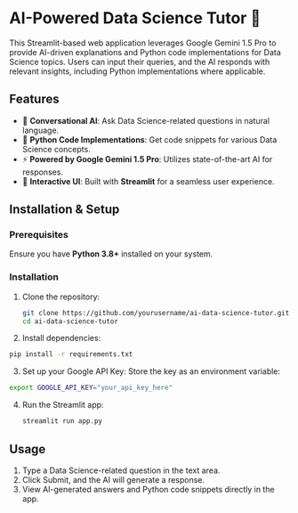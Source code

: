# AI-Powered Data Science Tutor 🤖  
This Streamlit-based web application leverages Google Gemini 1.5 Pro to provide AI-driven explanations and Python code implementations for Data Science topics. Users can input their queries, and the AI responds with relevant insights, including Python implementations where applicable.

## Features  
- 📌 **Conversational AI**: Ask Data Science-related questions in natural language.  
- 🐍 **Python Code Implementations**: Get code snippets for various Data Science concepts.  
- ⚡ **Powered by Google Gemini 1.5 Pro**: Utilizes state-of-the-art AI for responses.  
- 🎨 **Interactive UI**: Built with **Streamlit** for a seamless user experience.

## Installation & Setup  

### Prerequisites  
Ensure you have **Python 3.8+** installed on your system.  

### Installation  
1. Clone the repository:  
   ```bash
   git clone https://github.com/yourusername/ai-data-science-tutor.git
   cd ai-data-science-tutor
   ```
2. Install dependencies:
  ```bash
  pip install -r requirements.txt
  ```

3. Set up your Google API Key:
   Store the key as an environment variable:
  ```bash
  export GOOGLE_API_KEY="your_api_key_here"
  ```

4. Run the Streamlit app:
   ```bash
   streamlit run app.py
   ```
   
## Usage
1. Type a Data Science-related question in the text area.
2. Click Submit, and the AI will generate a response.
3. View AI-generated answers and Python code snippets directly in the app.
